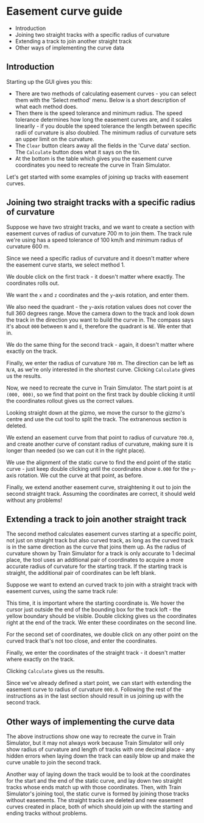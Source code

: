 # Easement curve guide

- Introduction
- Joining two straight tracks with a specific radius of curvature
- Extending a track to join another straight track
- Other ways of implementing the curve data

## Introduction

Starting up the GUI gives you this:

- There are two methods of calculating easement curves - you can select them with the 'Select method' menu. Below is a short description of what each method does.
- Then there is the speed tolerance and minimum radius. The speed tolerance determines how long the easement curves are, and it scales linearlly - if you double the speed tolerance the length between specific radii of curvature is also doubled. The minimum radius of curvature sets an upper limit on the curvature.
- The `Clear` button clears away all the fields in the 'Curve data' section. The `Calculate` button does what it says on the tin.
- At the bottom is the table which gives you the easement curve coordinates you need to recreate the curve in Train Simulator.

Let's get started with some examples of joining up tracks with easement curves.

## Joining two straight tracks with a specific radius of curvature

Suppose we have two straight tracks, and we want to create a section with easement curves of radius of curvature 700 m to join them. The track rule we're using has a speed tolerance of 100 km/h and minimum radius of curvature 600 m.

Since we need a specific radius of curvature and it doesn't matter where the easement curve starts, we select method 1.

We double click on the first track - it doesn't matter where exactly. The coordinates rolls out.

We want the `x` and `z` coordinates and the `y`-axis rotation, and enter them.

We also need the quadrant - the `y`-axis rotation values does not cover the full 360 degrees range. Move the camera down to the track and look down the track in the direction you want to build the curve in. The compass says it's about `000` between `N` and `E`, therefore the quadrant is `NE`. We enter that in.

We do the same thing for the second track - again, it doesn't matter where exactly on the track.

Finally, we enter the radius of curvature `700` m. The direction can be left as `N/A`, as we're only interested in the shortest curve. Clicking `Calculate` gives us the results.

Now, we need to recreate the curve in Train Simulator. The start point is at `(000, 000)`, so we find that point on the first track by double clicking it until the coordinates rollout gives us the correct values.

Looking straight down at the gizmo, we move the cursor to the gizmo's centre and use the cut tool to split the track. The extranenous section is deleted.

We extend an easement curve from that point to radius of curvature `700.0`, and create another curve of constant radius of curvature, making sure it is longer than needed (so we can cut it in the right place).

We use the alignment of the static curve to find the end point of the static curve - just keep double clicking until the coordinates show `0.000` for the `y`-axis rotation. We cut the curve at that point, as before.

Finally, we extend another easement curve, straightening it out to join the second straight track. Assuming the coordinates are correct, it should weld without any problems!

## Extending a track to join another straight track

The second method calculates easement curves starting at a specific point, not just on straight track but also curved track, as long as the curved track is in the same direction as the curve that joins them up. As the radius of curvature shown by Train Simulator for a track is only accurate to 1 decimal place, the tool uses an additional pair of coordinates to acquire a more accurate radius of curvature for the starting track. If the starting track is straight, the additional pair of coordinates can be left blank.

Suppose we want to extend an curved track to join with a straight track with easement curves, using the same track rule:

This time, it is important where the starting coordinate is. We hover the cursor just outside the end of the bounding box for the track loft - the yellow boundary should be visible. Double clicking gives us the coordinates right at the end of the track. We enter these coordinates on the second line.

For the second set of coordinates, we double click on any other point on the curved track that's not too close, and enter the coordinates.

Finally, we enter the coordinates of the straight track - it doesn't matter where exactly on the track.

Clicking `Calculate` gives us the results.

Since we've already defined a start point, we can start with extending the easement curve to radius of curvature `000.0`. Following the rest of the instructions as in the last section should result in us joining up with the second track.


## Other ways of implementing the curve data

The above instructions show one way to recreate the curve in Train Simulator, but it may not always work because Train Simulator will only show radius of curvature and length of tracks with one decimal place - any hidden errors when laying down the track can easily blow up and make the curve unable to join the second track.

Another way of laying down the track would be to look at the coordinates for the start and the end of the static curve, and lay down two straight tracks whose ends match up with those coordinates. Then, with Train Simulator's joining tool, the static curve is formed by joining those tracks without easements. The straight tracks are deleted and new easement curves created in place, both of which should join up with the starting and ending tracks without problems.